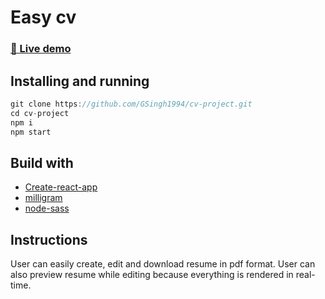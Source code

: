 # Easy cv

### [🚀 Live demo](https://gsingh1994.github.io/cv-project/)

## Installing and running

```js
git clone https://github.com/GSingh1994/cv-project.git
cd cv-project
npm i
npm start
```

## Build with

- [Create-react-app](https://github.com/facebook/create-react-app)
- [milligram](https://milligram.io/#getting-started)
- [node-sass](https://www.npmjs.com/package/node-sass)

## Instructions

User can easily create, edit and download resume in pdf format. User can also preview resume while editing because everything is rendered in real-time.
